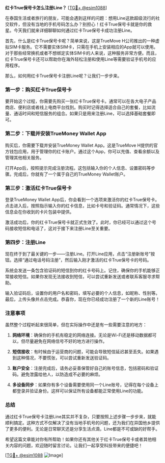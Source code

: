 **红卡True保号卡怎么注册Line？** [[TG💪+ @esim1088](https://t.me/s/esim1088)]

在泰国生活或者旅行的朋友，可能会遇到这样的问题：想用Line这款超级流行的社交软件，但没有当地的手机号码怎么办？别担心！红卡True保号卡就是你的救星。今天我们就来详细聊聊如何通过红卡True保号卡成功注册Line。

首先，什么是红卡True保号卡呢？简单来说，这是TrueMove H公司推出的一种虚拟SIM卡服务。它不需要实体SIM卡，只需在手机上安装相应的App就可以使用。对于那些经常换机或者不想绑定实体SIM卡的人来说，这种服务非常方便。而且，红卡True保号卡还可以帮助你在海外轻松注册和使用Line等需要验证手机号的应用程序。

那么，如何用红卡True保号卡注册Line呢？让我们一步步来。

### 第一步：购买红卡True保号卡

要开始这个过程，你需要先购买一张红卡True保号卡。通常可以在各大电子产品商店、便利店或者线上电商平台找到。购买时记得选择适合自己的套餐，比如流量、通话时间和短信服务的组合。如果只是用来注册Line，可以选择基础套餐即可。

### 第二步：下载并安装TrueMoney Wallet App

购买后，你需要下载并安装TrueMoney Wallet App。这是TrueMove H提供的官方钱包应用，用于管理你的红卡账户。通过这个App，你可以充值、查看余额以及管理其他相关服务。

打开App后，按照提示完成注册流程。这包括输入你的个人信息、设置密码等步骤。完成后，你就有了一个属于自己的TrueMoney Wallet账户。

### 第三步：激活红卡True保号卡

登录TrueMoney Wallet App后，你会看到一个选项来激活你的红卡True保号卡。点击进入后，按照指示输入你的红卡信息，比如卡号和验证码。通常情况下，这些信息会在你收到的卡片包装中提供。

激活成功后，你的红卡True保号卡就正式生效了。此时，你已经可以通过这个号码接收短信和电话了，这对于接下来注册Line至关重要。

### 第四步：注册Line

现在终于到了最关键的一步——注册Line。打开Line应用，点击“注册新账号”按钮。选择“通过电话号码注册”，然后输入刚才激活的红卡True保号卡的号码。

系统会发送一条包含验证码的短信到你的红卡号码上。记住，确保你的手机能够正常接收短信。如果你发现无法接收到短信，可以尝试重新发送或者联系客服寻求帮助。

输入验证码后，设置你的用户名和密码，填写必要的个人信息，如昵称、性别等。最后，上传头像并点击完成。恭喜你，现在你已经成功注册了一个新的Line账号！

### 注意事项

虽然整个过程听起来很简单，但在实际操作中还是有一些需要注意的地方：

1. **网络环境**：确保你的手机有稳定的网络连接。无论是Wi-Fi还是移动数据都可以，但尽量避免在网络信号不好的地方进行操作。
   
2. **短信接收**：有时候由于运营商的问题，可能会导致短信延迟甚至丢失。如果遇到这种情况，不要慌张，可以尝试重新发送验证码。

3. **账户安全**：注册完成后，请务必妥善保管好自己的账号信息，包括密码和验证码。避免泄露给他人，以防造成不必要的麻烦。

4. **多设备同步**：如果你有多个设备需要使用同一个Line账号，记得在每个设备上都登录并验证身份。这样可以保证所有设备都能正常使用Line的功能。

### 总结

通过红卡True保号卡注册Line其实并不复杂，只要按照上述步骤一步步来，就能顺利搞定。这种方式不仅解决了没有当地手机号的问题，还为我们在异国他乡提供了更多的便利。无论是日常聊天还是分享生活点滴，Line都是不可或缺的好帮手。

希望这篇文章能对你有所帮助！如果你还有其他关于红卡True保号卡或者其他相关内容的问题，欢迎随时留言讨论。让我们一起享受科技带来的便捷吧！

[[TG💪+ @esim1088](https://t.me/s/esim1088) ![Image](https://i.postimg.cc/4NQfJmqS/Snipaste-2025-05-13-00-14-12.png)]